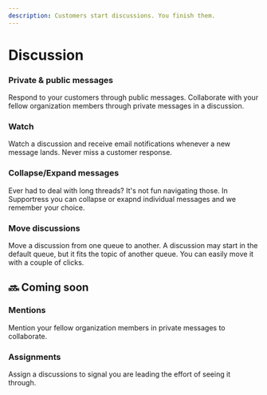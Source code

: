 ```yaml
---
description: Customers start discussions. You finish them.
---
```


# Discussion

### Private & public messages

Respond to your customers through public messages. Collaborate with your fellow organization members through private messages in a discussion.

### Watch

Watch a discussion and receive email notifications whenever a new message lands. Never miss a customer response.

### Collapse/Expand messages

Ever had to deal with long threads? It's not fun navigating those. In Supportress you can collapse or exapnd individual messages and we remember your choice.

### Move discussions

Move a discussion from one queue to another. A discussion may start in the default queue, but it fits the topic of another queue. You can easily move it with a couple of clicks.

## 🔜 Coming soon

### Mentions

Mention your fellow organization members in private messages to collaborate.

### Assignments

Assign a discussions to signal you are leading the effort of seeing it through.

